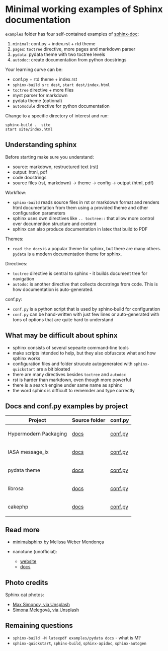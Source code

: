 # Minimal working examples of Sphinx documentation

`examples` folder has four self-contained examples of [sphinx-doc][sx]:

[sx]: https://www.sphinx-doc.org/en/master/

1. `minimal`: conf.py + index.rst + rtd theme
2. `pages`: `toctree` directive, more pages and markdown parser
3. `pydata`: pydata theme with two toctree levels
4. `autodoc`: create documentation from python docstrings

Your learning curve can be:

- conf.py + rtd theme + index.rst
- `sphinx-build src dest`, `start dest/index.html`
- `toctree` directive + more files
- myst parser for markdown
- pydata theme (optional)
- `automodule` directive for python documentation

Change to a specific directory of interest and run:

```console
sphinx-build .  site
start site/index.html
```

## Understanding sphinx

Before starting make sure you understand:

- source: markdown, restructured text (rst)
- output: html, pdf
- code docstrings
- source files (rst, markdown) -> theme -> config -> output (html, pdf)

Workflow:

- `sphinx-build` reads source files in rst or markdown format and renders
  html documentation from them using a provided theme and other configuration
  parameters
- sphinx uses own directives like `.. toctree::` that allow more control over
  documention structure and content
- sphinx can also produce documentation in latex that build to PDF

Themes:

- `read the docs` is a popular theme for sphinx, but there are many others.
  `pydata` is a modern documentation theme for sphinx.

Directives:

- `toctree` directive is central to sphinx - it builds document tree for navigation
- `autodoc` is another directive that collects docstrings from code.
  This is how documentation is auto-generated.

conf.py:

- `conf.py` is a python script that is used by sphinx-build for configuration
- `conf.py` can be hand-written with just few lines or auto-generated with tons
  of options that are quite hard to understand

## What may be difficult about sphinx

- sphinx consists of several sepearte command-line tools
- make scripts intended to help, but they also obfuscate what and how sphinx works
- configuration files and folder strucute autogenerated with `sphinx-quickstart` are a bit bloated
- there are many directives besides `toctree` and `autodoc`
- rst is harder than markdown, even though more powerful
- there is a search engine under same name as sphinx
- the word sphinx is difficult to rememder and type correctly

## Docs and conf.py examples by project

<table>
<thead>
<tr class="header">
<th>Project</th>
<th>Source folder</th>
<th>conf.py</th>
</tr>
</thead>
<tbody>

<tr>
<td><p>Hypermodern Packaging</p></td>
<td><p><a href="https://github.com/cjolowicz/cookiecutter-hypermodern-python/tree/master/%7B%7Bcookiecutter.project_name%7D%7D/docs">docs</a></p></td>
<td><p><a href="https://github.com/cjolowicz/cookiecutter-hypermodern-python/blob/master/%7B%7Bcookiecutter.project_name%7D%7D/docs/conf.py">conf.py</a></p></td>
</tr>

<tr>
<td><p>IASA message_ix</p></td>
<td><p><a href="https://github.com/iiasa/message_ix/tree/master/doc">docs</a></p></td>
<td><p><a href="https://github.com/iiasa/message_ix/blob/master/doc/conf.py">conf.py</a></p></td>
</tr>

<tr>
<td><p>pydata theme</p></td>
<td><p><a href="https://github.com/pandas-dev/pydata-sphinx-theme/blob/master/docs/">docs</a></p></td>
<td><p><a href="https://github.com/pandas-dev/pydata-sphinx-theme/blob/master/docs/conf.py">conf.py</a></p></td>
</tr>

<tr>
<td><p>librosa</p></td>
<td><p><a href="https://github.com/librosa/librosa/blob/main/docs/">docs</a></p></td>
<td><p><a href="https://github.com/librosa/librosa/blob/main/docs/conf.py">conf.py</a></p></td>
</tr>

<tr>
<td><p>cakephp</p></td>
<td><p><a href="https://github.com/jumoyz/cakephp/tree/081454224a415f9b9c8d5892f126612b00fb5146/en">docs</a></p></td>
<td><p><a href="https://github.com/jumoyz/cakephp/blob/081454224a415f9b9c8d5892f126612b00fb5146/en/conf.py">conf.py</a></p></td>
</tr>

</tbody>
</table>

## Read more

- [minimalsphinx](https://github.com/melissawm/minimalsphinx) by Melissa Weber Mendonça

- nanotune (unofficial):
  - [website](https://microsoft.github.io/nanotune/api/index.html)
  - [docs](https://github.com/microsoft/nanotune/tree/docs/docs)

## Photo credits

Sphinx cat photos:

- [Max Simonov, via Unsplash](https://unsplash.com/photos/fU4YA9w5taw)
- [Simona Melegová, via Unsplash](https://unsplash.com/photos/wIZVx0dz3Ok)

## Remaining questions

- `sphinx-build -M latexpdf examples/pydata docs` - what is M?
- `sphinx-quickstart`, `sphinx-build`, `sphinx-apidoc`, `sphinx-autogen`